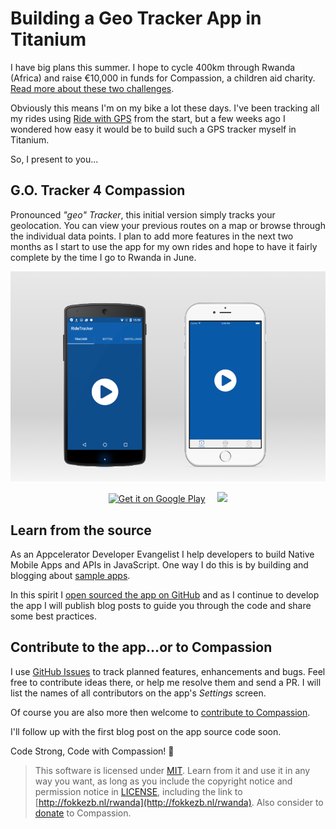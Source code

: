 # Building a Geo Tracker App in Titanium

I have big plans this summer. I hope to cycle 400km through Rwanda (Africa) and raise €10,000 in funds for Compassion, a children aid charity. [Read more about these two challenges](http://fokkezb.nl/rwanda).

Obviously this means I'm on my bike a lot these days. I've been tracking all my rides using [Ride with GPS](https://ridewithgps.com) from the start, but a few weeks ago I wondered how easy it would be to build such a GPS tracker myself in Titanium.

So, I present to you...

## G.O. Tracker 4 Compassion

Pronounced *"geo" Tracker*, this initial version simply tracks your geolocation. You can view your previous routes on a map or browse through the individual data points. I plan to add more features in the next two months as I start to use the app for my own rides and hope to have it fairly complete by the time I go to Rwanda in June.

![Screenshots](docs/screenshots.png)

<p align="center"><a href="https://play.google.com/store/apps/details?id=nl.fokkezb.tracker" target="_blank"><img alt="Get it on Google Play" src="https://play.google.com/intl/en_us/badges/images/apps/en-play-badge.png" width="150" /></a>&nbsp;&nbsp;&nbsp;&nbsp;&nbsp;<a href="https://itunes.apple.com/us/app/g.o.-tracker-4-compassion/id1100240821?ls=1&mt=8" target="_blank"><img src="https://devimages.apple.com.edgekey.net/app-store/marketing/guidelines/images/badge-download-on-the-app-store.svg" width="150" /></a></p>

## Learn from the source

As an Appcelerator Developer Evangelist I help developers to build Native Mobile Apps and APIs in JavaScript. One way I do this is by building and blogging about [sample apps](https://github.com/appcelerator-developer-relations).

In this spirit I [open sourced the app on GitHub](https://github.com/fokkezb/tracker) and as I continue to develop the app I will publish blog posts to guide you through the code and share some best practices.

## Contribute to the app...or to Compassion

I use [GitHub Issues](https://github.com/fokkezb/tracker/issues) to track planned features, enhancements and bugs. Feel free to contribute ideas there, or help me resolve them and send a PR. I will list the names of all contributors on the app's *Settings* screen.

Of course you are also more then welcome to [contribute to Compassion](http://fokkezb.nl/rwanda).

I'll follow up with the first blog post on the app source code soon.

Code Strong, Code with Compassion! 🚴

> This software is licensed under [MIT](http://choosealicense.com/licenses/mit/). Learn from it and use it in any way you want, as long as you include the copyright notice and permission notice in [LICENSE](LICENSE), including the link to [http://fokkezb.nl/rwanda](http://fokkezb.nl/rwanda). Also consider to [donate](https://www.muskathlon.com/en-us/athletes/1134/fokke-zandbergen.html) to Compassion.
